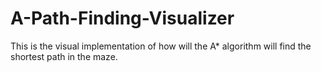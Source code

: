 # A-Path-Finding-Visualizer
This is the visual implementation of how will the A* algorithm will find the shortest path in the maze.
